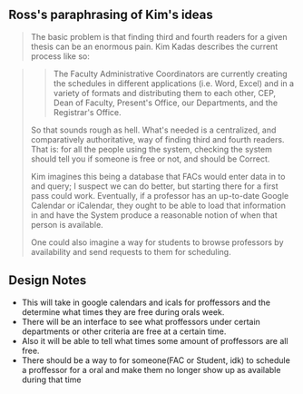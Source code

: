 ## Ross's paraphrasing of Kim's ideas

> The basic problem is that finding third and fourth readers for a given thesis
> can be an enormous pain. Kim Kadas describes the current process like so:

> > The Faculty Administrative Coordinators are currently creating the
> > schedules in different applications (i.e. Word, Excel) and in a variety of
> > formats and distributing them to each other, CEP, Dean of Faculty,
> > Present's Office, our Departments, and the Registrar's Office.
>
> So that sounds rough as hell. What's needed is a centralized, and comparatively
> authoritative, way of finding third and fourth readers. That is: for all the
> people using the system, checking the system should tell you if someone is free
> or not, and should be Correct. 
>
> Kim imagines this being a database that FACs would enter data in to and query;
> I suspect we can do better, but starting there for a first pass could work.
> Eventually, if a professor has an up-to-date Google Calendar or iCalendar, they
> ought to be able to load that information in and have the System produce a
> reasonable notion of when that person is available. 
>
> One could also imagine a way for students to browse professors by availability
> and send requests to them for scheduling.

## Design Notes

* This will take in google calendars and icals for proffessors and the determine what times they are free during orals week.
* There will be an interface to see what proffessors under certain departments or other criteria are free at a certain time.
* Also it will be able to tell what times some amount of proffessors are all free. 
* There should be a way to for someone(FAC or Student, idk) to schedule a proffessor for a oral and make them no longer show up as available during that time
 
